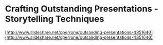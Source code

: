 <!--
id: 937927981
link: http://tumblr.atmos.org/post/937927981/crafting-outstanding-presentations-storytelling
slug: crafting-outstanding-presentations-storytelling
date: Wed Aug 11 2010 10:55:14 GMT-0700 (PDT)
publish: 2010-08-011
tags: 
title: Crafting Outstanding Presentations - Storytelling Techniques
-->


Crafting Outstanding Presentations - Storytelling Techniques
============================================================

[http://www.slideshare.net/cperrone/outsanding-presentations-4351640](http://www.slideshare.net/cperrone/outsanding-presentations-4351640)

